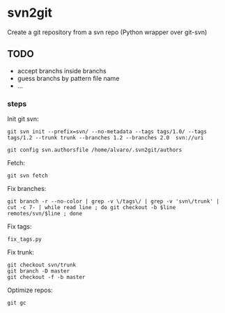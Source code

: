# svn2git
Create a git repository from a svn repo (Python wrapper over git-svn)

## TODO
 - accept branchs inside branchs
 - guess branchs by pattern file name
 - ...

### steps

Init git svn:

	git svn init --prefix=svn/ --no-metadata --tags tags/1.0/ --tags tags/1.2 --trunk trunk --branches 1.2 --branches 2.0  svn://uri
 
	git config svn.authorsfile /home/alvaro/.svn2git/authors
 
Fetch:

	git svn fetch
 
Fix branches:

    git branch -r --no-color | grep -v \/tags\/ | grep -v 'svn\/trunk' | cut -c 7- | while read line ; do git checkout -b $line remotes/svn/$line ; done
    
Fix tags:

    fix_tags.py
    
Fix trunk:

    git checkout svn/trunk
    git branch -D master
    git checkout -f -b master
    
Optimize repos:

    git gc
